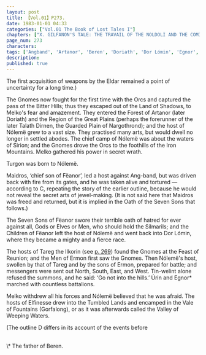 ```yaml
---
layout: post
title: 【Vol.01】P273.
date: 1983-01-01 04:33
categories: ["Vol.01 The Book of Lost Tales I"]
chapters: ["X. GILFANON'S TALE: THE TRAVAIL OF THE NOLDOLI AND THE COMING OF MANKIND"]
page_num: 273
characters: 
tags: ['Angband', 'Artanor', 'Beren', 'Doriath', 'Dor Lómin', 'Egnor', 'Elfinesse', 'Ermon', 'Fëanor', 'Feast of Reunion', 'Finwë Nólemë', 'Sons of Fëanor', 'Oath of Fëanor', 'Gorfalon', 'Gorfalong', 'Gnomes', 'Great Plains', 'Ilkorin(s)', 'Iron Mountains', 'Bitter Hills', 'Land of Shadow(s)', 'Maidros', 'Melko', 'Men', 'Orcs', 'Silmarils', 'Sirion', 'Talath Dirnen', 'Targe the llkorin']
description: 
published: true
---
```


<p style="text-indent: 0;">
The first acquisition of weapons by the Eldar remained a point of uncertainty for a long time.)
</p>

The Gnomes now fought for the first time with the Orcs and captured the pass of the Bitter Hills; thus they escaped out of the Land of Shadows, to Melko's fear and amazement. They entered the Forest of Artanor (later Doriath) and the Region of the Great Plains (perhaps the forerunner of the later Talath Dirnen, the Guarded Plain of Nargothrond); and the host of Nólemë grew to a vast size. They practised many arts, but would dwell no longer in settled abodes. The chief camp of Nólemë was about the waters of Sirion; and the Gnomes drove the Orcs to the foothills of the Iron Mountains. Melko gathered his power in secret wrath.

Turgon was born to Nólemë.

Maidros, ‘chief son of Fëanor’, led a host against Ang-band, but was driven back with fire from its gates, and he was taken alive and tortured — according to C, repeating the story of the earlier outline, because he would not reveal the secret arts of jewel-making. (It is not said here that Maidros was freed and returned, but it is implied in the Oath of the Seven Sons that follows.)

The Seven Sons of Fëanor swore their terrible oath of hatred for ever against all, Gods or Elves or Men, who should hold the Silmarils; and the Children of Fëanor left the host of Nólemë and went back into Dor Lómin, where they became a mighty and a fierce race.

The hosts of Tareg the Ilkorin (see [p. 269]({{site.baseurl}}/vol01-p269)) found the Gnomes at the Feast of Reunion; and the Men of Ermon first saw the Gnomes. Then Nólemë's host, swollen by that of Tareg and by the sons of Ermon, prepared for battle; and messengers were sent out North, South, East, and West. Tin-welint alone refused the summons, and he said: ‘Go not into the hills.’ Úrin and Egnor\* marched with countless battalions.

Melko withdrew all his forces and Nólemë believed that he was afraid. The hosts of Elfinesse drew into the Tumbled Lands and encamped in the Vale of Fountains (Gorfalong), or as it was afterwards called the Valley of Weeping Waters.

(The outline D differs in its account of the events before

<BR>
\* The father of Beren.

